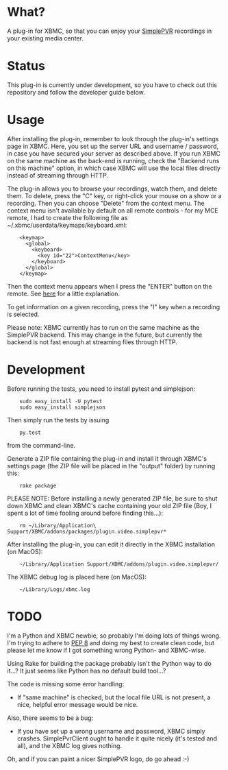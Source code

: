 What?
=====
A plug-in for XBMC, so that you can enjoy your [SimplePVR](https://github.com/olefriis/simplepvr)
recordings in your existing media center.

Status
======
This plug-in is currently under development, so you have to check out this repository and follow
the developer guide below.

Usage
=====
After installing the plug-in, remember to look through the plug-in's settings page in XBMC.
Here, you set up the server URL and username / password, in case you have secured your server as
described above. If you run XBMC on the same machine as the back-end is running, check the
"Backend runs on this machine" option, in which case XBMC will use the local files directly
instead of streaming through HTTP.

The plug-in allows you to browse your recordings, watch them, and delete them. To delete, press
the "C" key, or right-click your mouse on a show or a recording. Then you can choose "Delete" from
the context menu. The context menu isn't available by default on all remote controls - for my MCE
remote, I had to create the following file as ~/.xbmc/userdata/keymaps/keyboard.xml:

		<keymap>
		  <global>
		    <keyboard>
		      <key id="22">ContextMenu</key>
		    </keyboard>
		  </global>
		</keymap>

Then the context menu appears when I press the "ENTER" button on the remote. See
[here](http://forum.xbmc.org/showthread.php?tid=156950) for a little explanation.

To get information on a given recording, press the "I" key when a recording is selected.

Please note: XBMC currently has to run on the same machine as the SimplePVR backend. This may change
in the future, but currently the backend is not fast enough at streaming files through HTTP.

Development
===========
Before running the tests, you need to install pytest and simplejson:

        sudo easy_install -U pytest
        sudo easy_install simplejson

Then simply run the tests by issuing

        py.test

from the command-line.

Generate a ZIP file containing the plug-in and install it through XBMC's settings page (the ZIP
file will be placed in the "output" folder) by running this:

        rake package

PLEASE NOTE: Before installing a newly generated ZIP file, be sure to shut down XBMC and clean
XBMC's cache containing your old ZIP file (Boy, I spent a lot of time fooling around before finding
this...):

		rm ~/Library/Application\ Support/XBMC/addons/packages/plugin.video.simplepvr*

After installing the plug-in, you can edit it directly in the XBMC installation (on MacOS):

        ~/Library/Application Support/XBMC/addons/plugin.video.simplepvr/

The XBMC debug log is placed here (on MacOS):

        ~/Library/Logs/xbmc.log

TODO
====
I'm a Python and XBMC newbie, so probably I'm doing lots of things wrong. I'm trying to adhere to
[PEP 8](http://www.python.org/dev/peps/pep-0008/) and doing my best to create clean code, but
please let me know if I got something wrong Python- and XBMC-wise.

Using Rake for building the package probably isn't the Python way to do it...? It just seems like
Python has no default build tool...?

The code is missing some error handling:

* If "same machine" is checked, but the local file URL is not present, a nice, helpful error message
  would be nice.

Also, there seems to be a bug:

* If you have set up a wrong username and password, XBMC simply crashes. SimplePvrClient ought to
  handle it quite nicely (it's tested and all), and the XBMC log gives nothing.

Oh, and if you can paint a nicer SimplePVR logo, do go ahead :-)